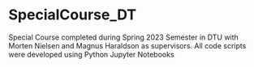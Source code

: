 # SpecialCourse_DT
Special Course completed during Spring 2023 Semester in DTU with Morten Nielsen and Magnus Haraldson as supervisors. All code scripts were developed using Python Jupyter Notebooks
